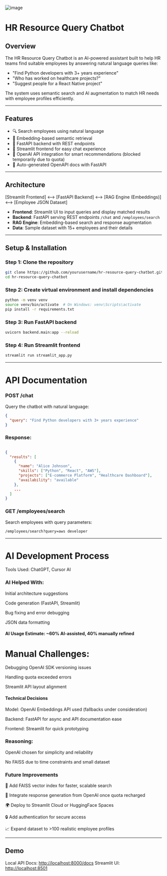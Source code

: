 ![image](https://github.com/user-attachments/assets/61cf6144-5040-4461-8671-4ced929c8c1d)

# HR Resource Query Chatbot
## Overview

The HR Resource Query Chatbot is an AI-powered assistant built to help HR teams find suitable employees by answering natural language queries like:

- "Find Python developers with 3+ years experience"
- "Who has worked on healthcare projects?"
- "Suggest people for a React Native project"

The system uses semantic search and AI augmentation to match HR needs with employee profiles efficiently.

---

## Features

- 🔍 Search employees using natural language
- 🤖 Embedding-based semantic retrieval
- 📄 FastAPI backend with REST endpoints
- 💬 Streamlit frontend for easy chat experience
- 🧠 OpenAI API integration for smart recommendations (blocked temporarily due to quota)
- 🔎 Auto-generated OpenAPI docs with FastAPI

---

## Architecture

[Streamlit Frontend] <--> [FastAPI Backend] <--> [RAG Engine (Embeddings)] <--> [Employee JSON Dataset]


- **Frontend**: Streamlit UI to input queries and display matched results  
- **Backend**: FastAPI serving REST endpoints `/chat` and `/employees/search`  
- **RAG Engine**: Embedding-based search and response augmentation  
- **Data**: Sample dataset with 15+ employees and their details  

---

## Setup & Installation

### Step 1: Clone the repository

```bash
git clone https://github.com/yourusername/hr-resource-query-chatbot.git
cd hr-resource-query-chatbot
```
### Step 2: Create virtual environment and install dependencies

```bash
python -m venv venv
source venv/bin/activate  # On Windows: venv\Scripts\activate
pip install -r requirements.txt
```

### Step 3: Run FastAPI backend

```bash
uvicorn backend.main:app --reload
```

### Step 4: Run Streamlit frontend

```bash
streamlit run streamlit_app.py
```
---

# API Documentation
### POST /chat
Query the chatbot with natural language:

```json
{
  "query": "Find Python developers with 3+ years experience"
}
```
### Response:

```json

{
  "results": [
    {
      "name": "Alice Johnson",
      "skills": ["Python", "React", "AWS"],
      "projects": ["E-commerce Platform", "Healthcare Dashboard"],
      "availability": "available"
    },
    ...
  ]
}

```
### GET /employees/search

Search employees with query parameters:

```bash
/employees/search?query=aws developer
```

---

# AI Development Process

Tools Used: ChatGPT, Cursor AI

### AI Helped With:

Initial architecture suggestions

Code generation (FastAPI, Streamlit)

Bug fixing and error debugging

JSON data formatting

#### AI Usage Estimate: ~60% AI-assisted, 40% manually refined

# Manual Challenges:

Debugging OpenAI SDK versioning issues

Handling quota exceeded errors

Streamlit API layout alignment

#### Technical Decisions
Model: OpenAI Embeddings API used (fallbacks under consideration)

Backend: FastAPI for async and API documentation ease

Frontend: Streamlit for quick prototyping

### Reasoning:

OpenAI chosen for simplicity and reliability

No FAISS due to time constraints and small dataset

### Future Improvements

🔁 Add FAISS vector index for faster, scalable search

💬 Integrate response generation from OpenAI once quota recharged

🌍 Deploy to Streamlit Cloud or HuggingFace Spaces

🔒 Add authentication for secure access

📈 Expand dataset to >100 realistic employee profiles

---

## Demo
Local API Docs: [http://localhost:8000/docs](http://127.0.0.1:8000/docs)
Streamlit UI: [http://localhost:8501](http://localhost:8502/)
